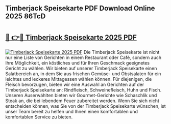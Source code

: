 ## Timberjack Speisekarte PDF Download Online 2025 86TcD

# <h2><a href="http://gce5kh.nevu.top/?p=Timberjack+Speisekarte">🔗 👉🔴 Timberjack Speisekarte 2025 PDF</a></h2>

[![Timberjack Speisekarte 2025 PDF](https://i.imgur.com/dBaPXMq.png)](http://gce5kh.nevu.top/?p=Timberjack+Speisekarte)
Die Timberjack Speisekarte ist nicht nur eine Liste von Gerichten in einem Restaurant oder Café, sondern auch Ihre Möglichkeit, ein köstliches und für Ihren Geschmack geeignetes Gericht zu wählen. Wir bieten auf unserer Timberjack Speisekarte einen Salatbereich an, in dem Sie aus frischen Gemüse- und Obstsalaten für ein leichtes und leckeres Mittagessen wählen können. Für diejenigen, die Fleisch bevorzugen, bieten wir eine Auswahl an Gerichten auf der Timberjack Speisekarte an: Rindfleisch, Schweinefleisch, Huhn und Fisch. Unseren Auserwählten bieten wir Gourmet-Gerichte wie Schaschlik und Steak an, die bei lebendem Feuer zubereitet werden. Wenn Sie sich nicht entscheiden können, was Sie von der Timberjack Speisekarte wünschen, ist unser Team bereit zu helfen und Ihnen einen komfortablen und komfortablen Service zu bieten.
